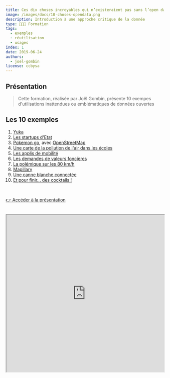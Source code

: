 ```yaml
---
title: Ces dix choses incroyables qui n’existeraient pas sans l’open data
image: /images/docs/10-choses-opendata.png
description: Introduction à une approche critique de la donnée
type: 🧑🏽‍🏫 Formation
tags:
  - exemples
  - réutilisation
  - usages
index: 1
date: 2019-06-24
authors:
  - joel-gombin
license: ccbysa
--- 
```


## Présentation

> Cette formation, réalisée par Joël Gombin, présente 10 exempes d'utilisations inattendues ou emblématiques de données ouvertes

## Les 10 exemples

1. [Yuka](https://yuka.io/)
2. [Les startups d'Etat](https://beta.gouv.fr)
3. [Pokemon go](https://teamopendata.org/t/pokemon-go-migre-sur-openstreetmap/113), avec [OpenStreetMap](https://openstreetmap.org)
4. [Une carte de la pollution de l'air dans les écoles](https://www.greenpeace.fr/pollution-ecole/marseille/)
5. [Les applis de mobilité](https://citymapper.com)
6. [Les demandes de valeurs foncières](https://www.meilleursagents.com/prix-immobilier/dvf/)
7. [La polémique sur les 80 km/h](https://datactivist.coop/dataweek/#28)
8. [Mapillary](https://www.mapillary.com/map/im/AB9hac4KYucSZOaWQyunvw)
9. [Une canne blanche connectée](https://handisco.com/])
10. [Et pour finir... des cocktails !](https://datactivist.coop/dataweek/#35)

</br>

<a href="https://datactivist.coop/dataweek/#1" class="customButton">👉 Accéder à la présentation</a>

</br>

<div class="responsiveIframe">
  <iframe
    width="100%"
    height="500"
    src="https://datactivist.coop/dataweek/#1">
  </iframe>
</div>
